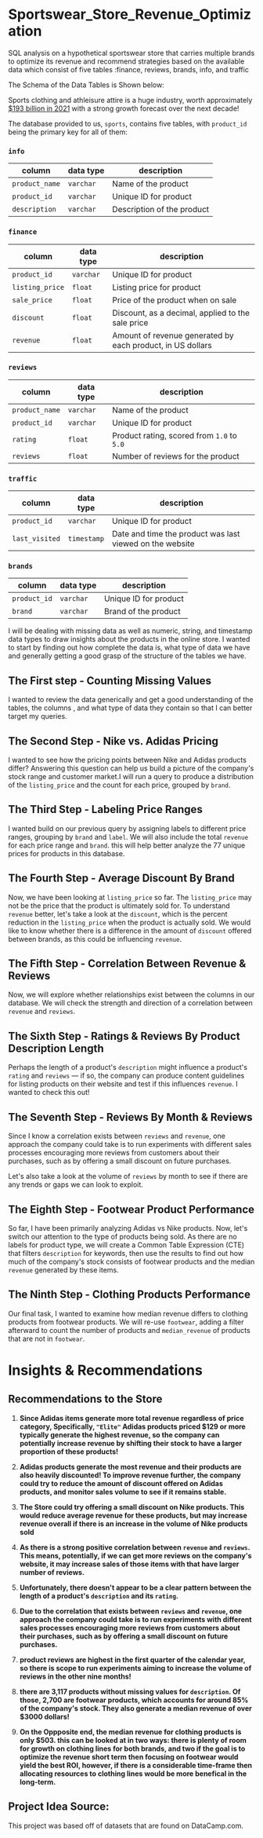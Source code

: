 # Sportswear_Store_Revenue_Optimization

SQL analysis on a hypothetical sportswear store that carries multiple brands to optimize its revenue and recommend strategies based on the available data which consist of five tables :finance, reviews, brands, info, and traffic  

The Schema of the Data Tables is Shown below: 

<p>Sports clothing and athleisure attire is a huge industry, worth approximately <a href="https://www.statista.com/statistics/254489/total-revenue-of-the-global-sports-apparel-market/">$193 billion in 2021</a> with a strong growth forecast over the next decade! </p>

<p>The database provided to us, <code>sports</code>, contains five tables, with <code>product_id</code> being the primary key for all of them: </p>
<h3 id="info"><code>info</code></h3>
<table>
<thead>
<tr>
<th>column</th>
<th>data type</th>
<th>description</th>
</tr>
</thead>
<tbody>
<tr>
<td><code>product_name</code></td>
<td><code>varchar</code></td>
<td>Name of the product</td>
</tr>
<tr>
<td><code>product_id</code></td>
<td><code>varchar</code></td>
<td>Unique ID for product</td>
</tr>
<tr>
<td><code>description</code></td>
<td><code>varchar</code></td>
<td>Description of the product</td>
</tr>
</tbody>
</table>
<h3 id="finance"><code>finance</code></h3>
<table>
<thead>
<tr>
<th>column</th>
<th>data type</th>
<th>description</th>
</tr>
</thead>
<tbody>
<tr>
<td><code>product_id</code></td>
<td><code>varchar</code></td>
<td>Unique ID for product</td>
</tr>
<tr>
<td><code>listing_price</code></td>
<td><code>float</code></td>
<td>Listing price for product</td>
</tr>
<tr>
<td><code>sale_price</code></td>
<td><code>float</code></td>
<td>Price of the product when on sale</td>
</tr>
<tr>
<td><code>discount</code></td>
<td><code>float</code></td>
<td>Discount, as a decimal, applied to the sale price</td>
</tr>
<tr>
<td><code>revenue</code></td>
<td><code>float</code></td>
<td>Amount of revenue generated by each product, in US dollars</td>
</tr>
</tbody>
</table>
<h3 id="reviews"><code>reviews</code></h3>
<table>
<thead>
<tr>
<th>column</th>
<th>data type</th>
<th>description</th>
</tr>
</thead>
<tbody>
<tr>
<td><code>product_name</code></td>
<td><code>varchar</code></td>
<td>Name of the product</td>
</tr>
<tr>
<td><code>product_id</code></td>
<td><code>varchar</code></td>
<td>Unique ID for product</td>
</tr>
<tr>
<td><code>rating</code></td>
<td><code>float</code></td>
<td>Product rating, scored from <code>1.0</code> to <code>5.0</code></td>
</tr>
<tr>
<td><code>reviews</code></td>
<td><code>float</code></td>
<td>Number of reviews for the product</td>
</tr>
</tbody>
</table>
<h3 id="traffic"><code>traffic</code></h3>
<table>
<thead>
<tr>
<th>column</th>
<th>data type</th>
<th>description</th>
</tr>
</thead>
<tbody>
<tr>
<td><code>product_id</code></td>
<td><code>varchar</code></td>
<td>Unique ID for product</td>
</tr>
<tr>
<td><code>last_visited</code></td>
<td><code>timestamp</code></td>
<td>Date and time the product was last viewed on the website</td>
</tr>
</tbody>
</table>
<h3 id="brands"><code>brands</code></h3>
<table>
<thead>
<tr>
<th>column</th>
<th>data type</th>
<th>description</th>
</tr>
</thead>
<tbody>
<tr>
<td><code>product_id</code></td>
<td><code>varchar</code></td>
<td>Unique ID for product</td>
</tr>
<tr>
<td><code>brand</code></td>
<td><code>varchar</code></td>
<td>Brand of the product</td>
</tr>
</tbody>
</table>
<p>I will be dealing with missing data as well as numeric, string, and timestamp data types to draw insights about the products in the online store. I wanted to start by finding out how complete the data is, what type of data we have and generally getting a good grasp of the structure of the tables we have.</p>

## The First step - Counting Missing Values
I wanted to review the data generically and get a good understanding of the tables, the columns , and what type of data they contain so that I can better target my queries. 

## The Second Step - Nike vs. Adidas Pricing
I wanted to see how the pricing points between Nike and Adidas products differ? Answering this question can help us build a picture of the company's stock range and customer market.I will run a query to produce a distribution of the <code>listing_price</code> and the count for each price, grouped by <code>brand</code>. </p>

## The Third Step - Labeling Price Ranges
<p>I wanted build on our previous query by assigning labels to different price ranges, grouping by <code>brand</code> and <code>label</code>. We will also include the total <code>revenue</code> for each price range and <code>brand</code>. this will help better analyze the 77 unique prices for products in this database. </p>

## The Fourth Step - Average Discount By Brand
<p> Now, we have been looking at <code>listing_price</code> so far. The <code>listing_price</code> may not be the price that the product is ultimately sold for. To understand <code>revenue</code> better, let's take a look at the <code>discount</code>, which is the percent reduction in the <code>listing_price</code> when the product is actually sold. We would like to know whether there is a difference in the amount of <code>discount</code> offered between brands, as this could be influencing <code>revenue</code>.</p>

## The Fifth Step - Correlation Between Revenue & Reviews
<p> Now, we will explore whether relationships exist between the columns in our database. We will check the strength and direction of a correlation between <code>revenue</code> and <code>reviews</code>. </p>

## The Sixth Step - Ratings & Reviews By Product Description Length
<p> Perhaps the length of a product's <code>description</code> might influence a product's <code>rating</code> and <code>reviews</code> &mdash; if so, the company can produce content guidelines for listing products on their website and test if this influences <code>revenue</code>. I wanted to check this out!</p>

## The Seventh Step - Reviews By Month & Reviews
<p> Since I know a correlation exists between <code>reviews</code> and <code>revenue</code>, one approach the company could take is to run experiments with different sales processes encouraging more reviews from customers about their purchases, such as by offering a small discount on future purchases. </p>
<p>Let's also take a look at the volume of <code>reviews</code> by month to see if there are any trends or gaps we can look to exploit.</p>

## The Eighth Step - Footwear Product Performance
<p>So far, I have been primarily analyzing Adidas vs Nike products. Now, let's switch our attention to the type of products being sold. As there are no labels for product type, we will create a Common Table Expression (CTE) that filters <code>description</code> for keywords, then use the results to find out how much of the company's stock consists of footwear products and the median <code>revenue</code> generated by these items.</p>

## The Ninth Step - Clothing Products Performance
Our final task, I wanted to examine how median revenue differs to clothing products from footwear products. We will re-use <code>footwear</code>, adding a filter afterward to count the number of products and <code>median_revenue</code> of products that are not in <code>footwear</code>.</p>

# Insights & Recommendations

## Recommendations to the Store
1. **<p> Since Adidas items generate more total revenue regardless of price category, Specifically, <code>"Elite"</code> Adidas products priced \$129 or more typically generate the highest revenue, so the company can potentially increase revenue by shifting their stock to have a larger proportion of these products!</p>**

2. **<p> Adidas products generate the most revenue and their products are also heavily discounted!
 To improve revenue further, the company could try to reduce the amount of discount offered on Adidas products, and monitor sales volume to see if it remains stable. </p>** 
 
3. **The Store could try offering a small discount on Nike products. This would reduce average revenue for these products, but may increase revenue overall if there is an increase in the volume of Nike products sold**

4. **<p> As there is a strong positive correlation between <code>revenue</code> and <code>reviews</code>. This means, potentially, if we can get more reviews on the company's website, it may increase sales of those items with that have larger number of reviews. </p>**

5. **<p> Unfortunately, there doesn't appear to be a clear pattern between the length of a product's <code>description</code> and its <code>rating</code>.</p>**

6. **<p> Due to the correlation that exists between <code>reviews</code> and <code>revenue</code>, one approach the company could take is to run experiments with different sales processes encouraging more reviews from customers about their purchases, such as by offering a small discount on future purchases. </p>**

7. **<p> product reviews are highest in the first quarter of the calendar year, so there is scope to run experiments aiming to increase the volume of reviews in the other nine months!</p>**

8. **<P> there are 3,117 products without missing values for <code>description</code>. Of those, 2,700 are footwear products, which accounts for around 85% of the company's stock. They also generate a median revenue of over $3000 dollars!</p>**

9. **On the Oppposite end, the median revenue for clothing products is only $503. this can be looked at in two ways: there is plenty of room for growth on clothing lines for both brands, and two if the goal is to optimize the revenue short term then focusing on footwear would yield the best ROI, however, if there is a considerable time-frame then allocating resources to clothing lines would be more benefical in the long-term.**


## Project Idea Source:
This project was based off of datasets that are found on DataCamp.com. 
